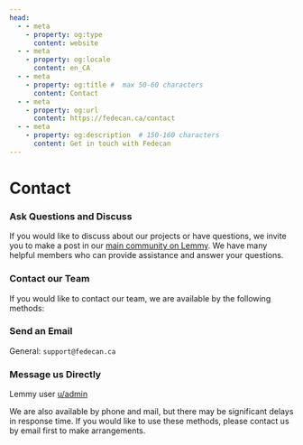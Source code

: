 ```yaml
---
head:
  - - meta
    - property: og:type
      content: website
  - - meta
    - property: og:locale
      content: en_CA
  - - meta
    - property: og:title #  max 50-60 characters
      content: Contact
  - - meta
    - property: og:url
      content: https://fedecan.ca/contact
  - - meta
    - property: og:description  # 150-160 characters
      content: Get in touch with Fedecan
---
```


# Contact

### Ask Questions and Discuss

If you would like to discuss about our projects or have questions, we invite you to make a post in our [main community on Lemmy](https://lemmy.ca/c/main). We have many helpful members who can provide assistance and answer your questions.


### Contact our Team

If you would like to contact our team, we are available by the following methods:

<div class="cards-container">
  <div class="card">
    <h3 class="text-with-icon">
      <Icon icon="ic:outline-email" width="1.2em" height="1.2em" />
      Send an Email
    </h3>
    <p>General: <code>support@fedecan.ca</code></p>
  </div>

  <div class="card">
    <h3 class="text-with-icon">
      <Icon icon="ic:outline-chat" width="1.2em" height="1.2em" />
      Message us Directly
    </h3>
    <p>Lemmy user <a href="https://lemmy.ca/u/admin">u/admin</a></p>
  </div>
</div>

We are also available by phone and mail, but there may be significant delays in response time. If you would like to use these methods, please contact us by email first to make arrangements.
